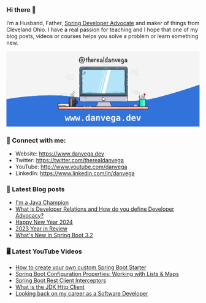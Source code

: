 ### Hi there 👋

I’m a Husband, Father, [Spring Developer Advocate](https://tanzu.vmware.com/developer/advocates/) and maker of things from Cleveland Ohio. I have a real passion for teaching and I hope that one of my blog posts, videos or courses helps you solve a problem or learn something new.

![Profile Header](./github_profile_header.png)

### 🤝 Connect with me:

- Website: https://www.danvega.dev
- Twitter: https://twitter.com/therealdanvega
- YouTube: http://www.youtube.com/danvega
- LinkedIn: https://www.linkedin.com/in/danvega

### 📝 Latest Blog posts

<!-- BLOG-POST-LIST:START -->
- [I&#39;m a Java Champion](/blog/2024/01/21/java-champion)
- [What is Developer Relations and How do you define Developer Advocacy?](/blog/2024/01/15/developer-advocate)
- [Happy New Year 2024](/blog/2024/01/01/happy-new-year-2024)
- [2023 Year in Review](/blog/2023/12/30/2023-year-in-review)
- [What&#39;s New in Spring Boot 3.2](/blog/2023/12/20/spring-boot-3-2)
<!-- BLOG-POST-LIST:END -->

### 🖥 Latest YouTube Videos

<!-- YOUTUBE:START -->
- [How to create your own custom Spring Boot Starter](https://www.youtube.com/watch?v=9m1bC57oWrc)
- [Spring Boot Configuration Properties: Working with Lists &amp; Maps](https://www.youtube.com/watch?v=RiG9YORZOfc)
- [Spring Boot Rest Client Interceptors](https://www.youtube.com/watch?v=nedhXAU8U4s)
- [What is the JDK Http Client](https://www.youtube.com/watch?v=lAPwxM2hzVQ)
- [Looking back on my career as a Software Developer](https://www.youtube.com/watch?v=1aX4bO4EZSU)
<!-- YOUTUBE:END -->
